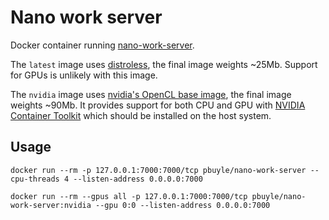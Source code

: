 # Nano work server

Docker container running [nano-work-server](https://github.com/nanocurrency/nano-work-server).

The `latest` image uses [distroless](https://github.com/GoogleContainerTools/distroless), the final image weights ~25Mb. Support for GPUs is unlikely with this image.

The `nvidia` image uses [nvidia's OpenCL base image](https://hub.docker.com/r/nvidia/opencl/), the final image weights ~90Mb. It provides support for both CPU and GPU with [NVIDIA Container Toolkit](https://github.com/NVIDIA/nvidia-docker) which should be installed on the host system.

## Usage

    docker run --rm -p 127.0.0.1:7000:7000/tcp pbuyle/nano-work-server --cpu-threads 4 --listen-address 0.0.0.0:7000

    docker run --rm --gpus all -p 127.0.0.1:7000:7000/tcp pbuyle/nano-work-server:nvidia --gpu 0:0 --listen-address 0.0.0.0:7000